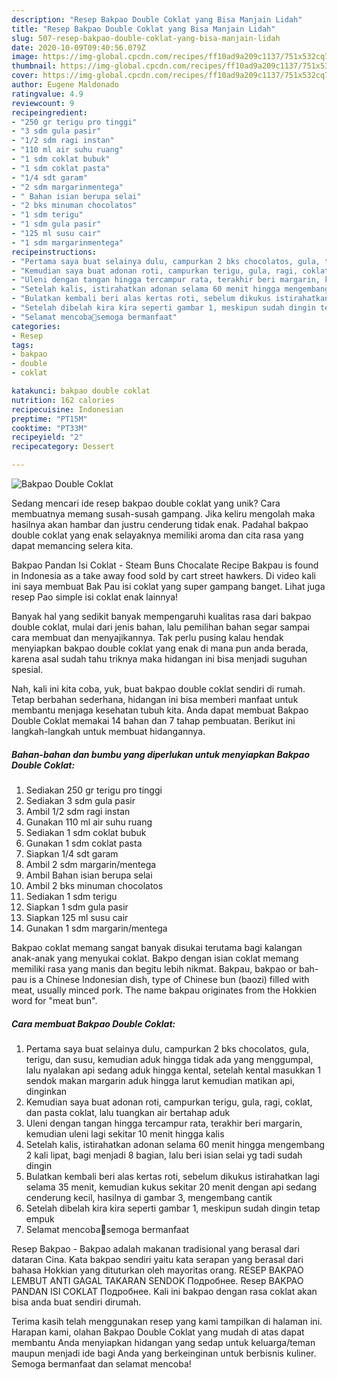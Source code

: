 ```yaml
---
description: "Resep Bakpao Double Coklat yang Bisa Manjain Lidah"
title: "Resep Bakpao Double Coklat yang Bisa Manjain Lidah"
slug: 507-resep-bakpao-double-coklat-yang-bisa-manjain-lidah
date: 2020-10-09T09:40:56.079Z
image: https://img-global.cpcdn.com/recipes/ff10ad9a209c1137/751x532cq70/bakpao-double-coklat-foto-resep-utama.jpg
thumbnail: https://img-global.cpcdn.com/recipes/ff10ad9a209c1137/751x532cq70/bakpao-double-coklat-foto-resep-utama.jpg
cover: https://img-global.cpcdn.com/recipes/ff10ad9a209c1137/751x532cq70/bakpao-double-coklat-foto-resep-utama.jpg
author: Eugene Maldonado
ratingvalue: 4.9
reviewcount: 9
recipeingredient:
- "250 gr terigu pro tinggi"
- "3 sdm gula pasir"
- "1/2 sdm ragi instan"
- "110 ml air suhu ruang"
- "1 sdm coklat bubuk"
- "1 sdm coklat pasta"
- "1/4 sdt garam"
- "2 sdm margarinmentega"
- " Bahan isian berupa selai"
- "2 bks minuman chocolatos"
- "1 sdm terigu"
- "1 sdm gula pasir"
- "125 ml susu cair"
- "1 sdm margarinmentega"
recipeinstructions:
- "Pertama saya buat selainya dulu, campurkan 2 bks chocolatos, gula, terigu, dan susu, kemudian aduk hingga tidak ada yang menggumpal, lalu nyalakan api sedang aduk hingga kental, setelah kental masukkan 1 sendok makan margarin aduk hingga larut kemudian matikan api, dinginkan"
- "Kemudian saya buat adonan roti, campurkan terigu, gula, ragi, coklat, dan pasta coklat, lalu tuangkan air bertahap aduk"
- "Uleni dengan tangan hingga tercampur rata, terakhir beri margarin, kemudian uleni lagi sekitar 10 menit hingga kalis"
- "Setelah kalis, istirahatkan adonan selama 60 menit hingga mengembang 2 kali lipat, bagi menjadi 8 bagian, lalu beri isian selai yg tadi sudah dingin"
- "Bulatkan kembali beri alas kertas roti, sebelum dikukus istirahatkan lagi selama 35 menit, kemudian kukus sekitar 20 menit dengan api sedang cenderung kecil, hasilnya di gambar 3, mengembang cantik"
- "Setelah dibelah kira kira seperti gambar 1, meskipun sudah dingin tetap empuk"
- "Selamat mencoba🤗semoga bermanfaat"
categories:
- Resep
tags:
- bakpao
- double
- coklat

katakunci: bakpao double coklat 
nutrition: 162 calories
recipecuisine: Indonesian
preptime: "PT15M"
cooktime: "PT33M"
recipeyield: "2"
recipecategory: Dessert

---
```



![Bakpao Double Coklat](https://img-global.cpcdn.com/recipes/ff10ad9a209c1137/751x532cq70/bakpao-double-coklat-foto-resep-utama.jpg)

Sedang mencari ide resep bakpao double coklat yang unik? Cara membuatnya memang susah-susah gampang. Jika keliru mengolah maka hasilnya akan hambar dan justru cenderung tidak enak. Padahal bakpao double coklat yang enak selayaknya memiliki aroma dan cita rasa yang dapat memancing selera kita.

Bakpao Pandan Isi Coklat - Steam Buns Chocalate Recipe Bakpau is found in Indonesia as a take away food sold by cart street hawkers. Di video kali ini saya membuat Bak Pau isi coklat yang super gampang banget. Lihat juga resep Pao simple isi coklat enak lainnya!

Banyak hal yang sedikit banyak mempengaruhi kualitas rasa dari bakpao double coklat, mulai dari jenis bahan, lalu pemilihan bahan segar sampai cara membuat dan menyajikannya. Tak perlu pusing kalau hendak menyiapkan bakpao double coklat yang enak di mana pun anda berada, karena asal sudah tahu triknya maka hidangan ini bisa menjadi suguhan spesial.


Nah, kali ini kita coba, yuk, buat bakpao double coklat sendiri di rumah. Tetap berbahan sederhana, hidangan ini bisa memberi manfaat untuk membantu menjaga kesehatan tubuh kita. Anda dapat membuat Bakpao Double Coklat memakai 14 bahan dan 7 tahap pembuatan. Berikut ini langkah-langkah untuk membuat hidangannya.

<!--inarticleads1-->

##### Bahan-bahan dan bumbu yang diperlukan untuk menyiapkan Bakpao Double Coklat:

1. Sediakan 250 gr terigu pro tinggi
1. Sediakan 3 sdm gula pasir
1. Ambil 1/2 sdm ragi instan
1. Gunakan 110 ml air suhu ruang
1. Sediakan 1 sdm coklat bubuk
1. Gunakan 1 sdm coklat pasta
1. Siapkan 1/4 sdt garam
1. Ambil 2 sdm margarin/mentega
1. Ambil  Bahan isian berupa selai
1. Ambil 2 bks minuman chocolatos
1. Sediakan 1 sdm terigu
1. Siapkan 1 sdm gula pasir
1. Siapkan 125 ml susu cair
1. Gunakan 1 sdm margarin/mentega


Bakpao coklat memang sangat banyak disukai terutama bagi kalangan anak-anak yang menyukai coklat. Bakpo dengan isian coklat memang memiliki rasa yang manis dan begitu lebih nikmat. Bakpau, bakpao or bah-pau is a Chinese Indonesian dish, type of Chinese bun (baozi) filled with meat, usually minced pork. The name bakpau originates from the Hokkien word for &#34;meat bun&#34;. 

<!--inarticleads2-->

##### Cara membuat Bakpao Double Coklat:

1. Pertama saya buat selainya dulu, campurkan 2 bks chocolatos, gula, terigu, dan susu, kemudian aduk hingga tidak ada yang menggumpal, lalu nyalakan api sedang aduk hingga kental, setelah kental masukkan 1 sendok makan margarin aduk hingga larut kemudian matikan api, dinginkan
1. Kemudian saya buat adonan roti, campurkan terigu, gula, ragi, coklat, dan pasta coklat, lalu tuangkan air bertahap aduk
1. Uleni dengan tangan hingga tercampur rata, terakhir beri margarin, kemudian uleni lagi sekitar 10 menit hingga kalis
1. Setelah kalis, istirahatkan adonan selama 60 menit hingga mengembang 2 kali lipat, bagi menjadi 8 bagian, lalu beri isian selai yg tadi sudah dingin
1. Bulatkan kembali beri alas kertas roti, sebelum dikukus istirahatkan lagi selama 35 menit, kemudian kukus sekitar 20 menit dengan api sedang cenderung kecil, hasilnya di gambar 3, mengembang cantik
1. Setelah dibelah kira kira seperti gambar 1, meskipun sudah dingin tetap empuk
1. Selamat mencoba🤗semoga bermanfaat


Resep Bakpao - Bakpao adalah makanan tradisional yang berasal dari dataran Cina. Kata bakpao sendiri yaitu kata serapan yang berasal dari bahasa Hokkian yang dituturkan oleh mayoritas orang. RESEP BAKPAO LEMBUT ANTI GAGAL TAKARAN SENDOK Подробнее. Resep BAKPAO PANDAN ISI COKLAT Подробнее. Kali ini bakpao dengan rasa coklat akan bisa anda buat sendiri dirumah. 

Terima kasih telah menggunakan resep yang kami tampilkan di halaman ini. Harapan kami, olahan Bakpao Double Coklat yang mudah di atas dapat membantu Anda menyiapkan hidangan yang sedap untuk keluarga/teman maupun menjadi ide bagi Anda yang berkeinginan untuk berbisnis kuliner. Semoga bermanfaat dan selamat mencoba!
